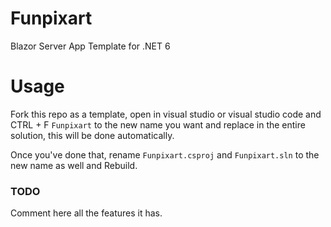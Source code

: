 # Funpixart
 Blazor Server App Template for .NET 6

# Usage
Fork this repo as a template, open in visual studio or visual studio code and CTRL + F `Funpixart` to the new name you want and replace in the entire solution, this will be done automatically.

Once you've done that, rename `Funpixart.csproj` and `Funpixart.sln` to the new name as well and Rebuild.

### TODO
Comment here all the features it has.
